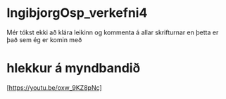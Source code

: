 # IngibjorgOsp_verkefni4
Mér tókst ekki að klára leikinn og kommenta á allar skrifturnar en þetta er það sem ég er komin með
# hlekkur á myndbandið
[https://youtu.be/oxw_9KZ8pNc]
